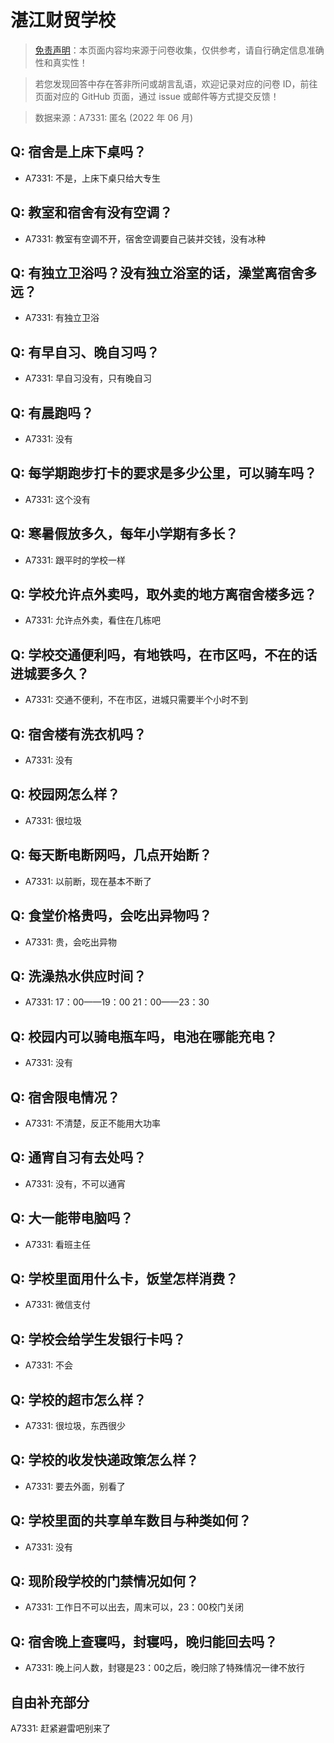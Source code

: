 # 湛江财贸学校

> [免责声明](https://colleges.chat/#_3)：本页面内容均来源于问卷收集，仅供参考，请自行确定信息准确性和真实性！

> 若您发现回答中存在答非所问或胡言乱语，欢迎记录对应的问卷 ID，前往页面对应的 GitHub 页面，通过 issue 或邮件等方式提交反馈！

> 数据来源：A7331: 匿名 (2022 年 06 月)

## Q: 宿舍是上床下桌吗？

- A7331: 不是，上床下桌只给大专生

## Q: 教室和宿舍有没有空调？

- A7331: 教室有空调不开，宿舍空调要自己装并交钱，没有冰种

## Q: 有独立卫浴吗？没有独立浴室的话，澡堂离宿舍多远？

- A7331: 有独立卫浴

## Q: 有早自习、晚自习吗？

- A7331: 早自习没有，只有晚自习

## Q: 有晨跑吗？

- A7331: 没有

## Q: 每学期跑步打卡的要求是多少公里，可以骑车吗？

- A7331: 这个没有

## Q: 寒暑假放多久，每年小学期有多长？

- A7331: 跟平时的学校一样

## Q: 学校允许点外卖吗，取外卖的地方离宿舍楼多远？

- A7331: 允许点外卖，看住在几栋吧

## Q: 学校交通便利吗，有地铁吗，在市区吗，不在的话进城要多久？

- A7331: 交通不便利，不在市区，进城只需要半个小时不到

## Q: 宿舍楼有洗衣机吗？

- A7331: 没有

## Q: 校园网怎么样？

- A7331: 很垃圾

## Q: 每天断电断网吗，几点开始断？

- A7331: 以前断，现在基本不断了

## Q: 食堂价格贵吗，会吃出异物吗？

- A7331: 贵，会吃出异物

## Q: 洗澡热水供应时间？

- A7331: 17：00——19：00       21：00——23：30

## Q: 校园内可以骑电瓶车吗，电池在哪能充电？

- A7331: 没有

## Q: 宿舍限电情况？

- A7331: 不清楚，反正不能用大功率

## Q: 通宵自习有去处吗？

- A7331: 没有，不可以通宵

## Q: 大一能带电脑吗？

- A7331: 看班主任

## Q: 学校里面用什么卡，饭堂怎样消费？

- A7331: 微信支付

## Q: 学校会给学生发银行卡吗？

- A7331: 不会

## Q: 学校的超市怎么样？

- A7331: 很垃圾，东西很少

## Q: 学校的收发快递政策怎么样？

- A7331: 要去外面，别看了

## Q: 学校里面的共享单车数目与种类如何？

- A7331: 没有

## Q: 现阶段学校的门禁情况如何？

- A7331: 工作日不可以出去，周末可以，23：00校门关闭

## Q: 宿舍晚上查寝吗，封寝吗，晚归能回去吗？

- A7331: 晚上问人数，封寝是23：00之后，晚归除了特殊情况一律不放行

## 自由补充部分

A7331: 赶紧避雷吧别来了